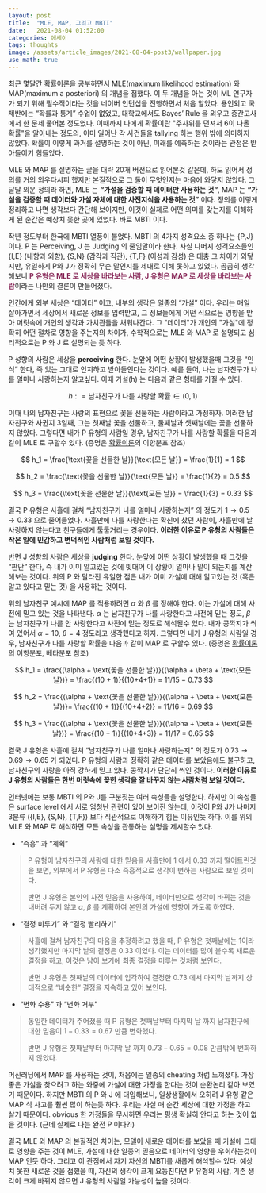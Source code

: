 ```yaml
---
layout: post
title:  "MLE, MAP, 그리고 MBTI"
date:   2021-08-04 01:52:00
categories: 에세이
tags: thoughts
image: /assets/article_images/2021-08-04-post3/wallpaper.jpg
use_math: true
---
```


최근 몇달간 [확률이론](https://minniie.github.io/%ED%99%95%EB%A5%A0/2021/07/27/probability.html)을 공부하면서 MLE(maximum likelihood estimation) 와 MAP(maximum a posteriori) 의 개념을 접했다. 이 두 개념을 아는 것이 ML 연구자가 되기 위해 필수적이라는 것을 네이버 인턴십을 진행하면서 처음 알았다. 용인외고 국제반에는 “확률과 통계” 수업이 없었고, 대학교에서도 Bayes’ Rule 을 외우고 중간고사에서 한 문제 풀어본 정도였다. 이때까지 나에게 확률이란 "주사위를 던져서 6이 나올 확률"을 알아내는 정도의, 이미 일어난 각 사건들을 tallying 하는 행위 밖에 의미하지 않았다. 확률이 이렇게 과거를 설명하는 것이 아닌, 미래를 예측하는 것이라는 관점은 받아들이기 힘들었다. 

MLE 와 MAP 를 설명하는 글을 대략 20개 버전으로 읽어본것 같은데, 하도 읽어서 정의를 거의 외우다시피 했지만 본질적으로 그 둘이 무엇인지는 마음에 와닿지 않았다. 그 달달 외운 정의라 하면, MLE 는 **“가설을 검증할 때 데이터만 사용하는 것“**, MAP 는 **“가설을 검증할 때 데이터와 가설 자체에 대한 사전지식을 사용하는 것”** 이다. 정의를 이렇게 정리하고 나면 생각보다 간단해 보이지만, 이것이 실제로 어떤 의미를 갖는지를 이해하게 된 순간은 예상치 못한 곳에 있었다. 바로 MBTI 이다.  

작년 정도부터 한국에 MBTI 열풍이 불었다. MBTI 의 4가지 성격요소 중 하나는 {P,J} 이다. P 는 Perceiving, J 는 Judging 의 줄임말이라 한다. 사실 나머지 성격요소들인 {I,E} (내향과 외향), {S,N} (감각과 직관), {T,F} (이성과 감성) 은 대충 그 차이가 와닿지만, 유일하게 P와 J가 정확히 무슨 말인지를 제대로 이해 못하고 있었다. 곰곰히 생각해보니 <span style="color:#872657; font-weight:bold;">P 유형은 MLE 로 세상을 바라보는 사람, J 유형은 MAP 로 세상을 바라보는 사람</span>이라는 나만의 결론이 만들어졌다.

인간에게 외부 세상은 “데이터” 이고, 내부의 생각은 일종의 “가설” 이다. 우리는 매일 살아가면서 세상에서 새로운 정보를 입력받고, 그 정보들에게 어떤 식으로든 영향을 받아 머릿속에 개인의 생각과 가치관들을 채워나간다. 그 "데이터"가 개인의 "가설"에 정확히 어떤 절차로 영향을 주는지의 차이가, 수학적으로는 MLE 와 MAP 로 설명되고 심리적으로는 P 와 J 로 설명되는 듯 하다.  

P 성향의 사람은 세상을 **perceiving** 한다. 눈앞에 어떤 상황이 발생했을때 그것을 “인식” 한다, 즉 있는 그대로 인지하고 받아들인다는 것이다. 예를 들어, 나는 남자친구가 나를 얼마나 사랑하는지 알고싶다. 이때 가설(h) 는 다음과 같은 형태를 가질 수 있다.

$$ h : = \text{남자친구가 나를 사랑할 확률} \in (0,1) $$

이때 나의 남자친구는 사랑의 표현으로 꽃을 선물하는 사람이라고 가정하자. 이러한 남자친구와 사귄지 3일째, 그는 첫째날 꽃을 선물하고, 둘째날과 셋째날에는 꽃을 선물하지 않았다. 그렇다면 내가 P 유형의 사람일 경우, 남자친구가 나를 사랑할 확률을 다음과 같이 MLE 로 구할수 있다. (증명은 [확률이론](https://minniie.github.io/%ED%99%95%EB%A5%A0/2021/07/27/probability.html)의 이항분포 참조)

$$ h_1 = \frac{\text{꽃을 선물한 날}}{\text{모든 날}} = \frac{1}{1} = 1 $$ 

$$ h_2 = \frac{\text{꽃을 선물한 날}}{\text{모든 날}} = \frac{1}{2} = 0.5 $$ 

$$ h_3 = \frac{\text{꽃을 선물한 날}}{\text{모든 날}} = \frac{1}{3} = 0.33 $$ 

결국 P 유형은 사흘에 걸쳐 “남자친구가 나를 얼마나 사랑하는지” 의 정도가 $1 \rightarrow 0.5 \rightarrow 0.33$ 으로 줄어들었다. 사흘만에 나를 사랑한다는 확신에 찼던 사람이, 사흘만에 날 사랑하지 않는다고 친구들에게 툴툴거리는 경우이다. **이러한 이유로 P 유형의 사람들은 작은 일에 민감하고 변덕적인 사람처럼 보일 것이다.**

반면 J 성향의 사람은 세상을 **judging** 한다. 눈앞에 어떤 상황이 발생했을 때 그것을 “판단” 한다, 즉 내가 이미 알고있는 것에 빗대어 이 상황이 얼마나 말이 되는지를 계산해보는 것이다. 위의 P 와 달라진 유일한 점은 내가 이미 가설에 대해 알고있는 것 (혹은 알고 있다고 믿는 것) 을 사용하는 것이다. 

위의 남자친구 예시에 MAP 를 적용하려면 $\alpha$ 와 $\beta$ 를 정해야 한다. 이는 가설에 대해 사전에 믿고 있는 것을 나타낸다. $\alpha$ 는 남자친구가 나를 사랑한다고 사전에 믿는 정도, $\beta$ 는 남자친구가 나를 안 사랑한다고 사전에 믿는 정도로 해석될수 있다. 내가 콩깍지가 씌여 있어서 $\alpha = 10$, $\beta = 4$ 정도라고 생각했다고 하자. 그렇다면 내가 J 유형의 사람일 경우, 남자친구가 나를 사랑할 확률을 다음과 같이 MAP 로 구할수 있다. (증명은 [확률이론](https://minniie.github.io/%ED%99%95%EB%A5%A0/2021/07/27/probability.html)의 이항분포, 베타분포 참조)

$$ h_1 = \frac{(\alpha + \text{꽃을 선물한 날})}{(\alpha + \beta + \text{모든 날})} = \frac{(10 + 1)}{(10+4+1)} = 11/15 = 0.73 $$ 

$$ h_2 = \frac{(\alpha + \text{꽃을 선물한 날})}{(\alpha + \beta + \text{모든 날})}= \frac{(10 + 1)}{(10+4+2)} = 11/16 = 0.69 $$ 

$$ h_3 = \frac{(\alpha + \text{꽃을 선물한 날})}{(\alpha + \beta + \text{모든 날})} = \frac{(10 + 1)}{(10+4+3)} = 11/17 = 0.65 $$ 

결국 J 유형은 사흘에 걸쳐 “남자친구가 나를 얼마나 사랑하는지” 의 정도가 $0.73 \rightarrow 0.69 \rightarrow 0.65$ 가 되었다. P 유형의 사람과 정확히 같은 데이터를 보았음에도 불구하고, 남자친구의 사랑을 아직 강하게 믿고 있다. 콩깍지가 단단히 씌인 것이다. **이러한 이유로 J 유형의 사람들은 한번 머릿속에 꽂힌 생각을 잘 바꾸지 않는 사람처럼 보일 것이다.**

인터넷에는 보통 MBTI 의 P와 J를 구분짓는 여러 속성들을 설명한다. 하지만 이 속성들은 surface level 에서 서로 엄청난 관련이 있어 보이진 않는데, 이것이 P와 J가 나머지 3분류 ({I,E}, {S,N}, {T,F}) 보다 직관적으로 이해하기 힘든 이유인듯 하다. 이를 위의 MLE 와 MAP 로 해석하면 모든 속성을 관통하는 설명을 제시할수 있다.

- “즉흥” 과 “계획”

>P 유형이 남자친구의 사랑에 대한 믿음을 사흘만에 $1$ 에서 $0.33$ 까지 떨어트린것을 보면, 외부에서 P 유형은 다소 즉흥적으로 생각이 변하는 사람으로 보일 것이다.
>
>반면 J 유형은 본인의 사전 믿음을 사용하여, 데이터만으로 생각이 바뀌는 것을 내버려 두지 않고 $\alpha$, $\beta$ 를 계획하여 본인의 가설에 영향이 가도록 하였다. 

- “결정 미루기” 와 “결정 빨리하기”

>사흘에 걸쳐 남자친구의 마음을 추정하려고 했을 때, P 유형은 첫째날에는 $1$이라 생각했지만 마지막 날의 결정은 $0.33$ 이었다. 이는 데이터를 많이 볼수록 새로운 결정을 하고, 이것은 남이 보기에 최종 결정을 미루는 것처럼 보인다.
>
>반면 J 유형은 첫째날의 데이터에 입각하여 결정한 $0.73$ 에서 마지막 날까지 상대적으로 “비슷한“ 결정을 지속하고 있어 보인다.

- “변화 수용” 과 “변화 거부”

>동일한 데이터가 주어졌을 때 P 유형은 첫째날부터 마지막 날 까지 남자친구에 대한 믿음이 $1 - 0.33 = 0.67$ 만큼 변화했다. 
>
>반면 J 유형은 첫째날부터 마지막 날 까지 $0.73 - 0.65 = 0.08$ 만큼밖에 변화하지 않았다. 

머신러닝에서 MAP 를 사용하는 것이, 처음에는 일종의 cheating 처럼 느껴졌다. 가장 좋은 가설을 찾으려고 하는 와중에 가설에 대한 가정을 한다는 것이 순환논리 같아 보였기 때문이다. 하지만 MBTI 의 P 와 J 에 대입해보니, 일상생활에서 오히려 J 유형 같은 MAP 식 사고를 훨씬 많이 하는듯 하다. 우리는 사실 매 순간 세상에 대한 가정을 하고 살기 때문이다. obvious 한 가정들을 무시하면 우리는 평생 확실히 안다고 하는 것이 없을 것이다. (근데 실제로 나는 완전 P 이다?!)

결국 MLE 와 MAP 의 본질적인 차이는, 모델이 새로운 데이터를 보았을 때 가설에 그대로 영향을 주는 것이 MLE, 가설에 대한 일종의 믿음으로 데이터의 영향을 우회하는것이 MAP 인듯 하다. 그리고 이 관점에서 자기 자신의 MBTI를 새롭게 해석할수 있다. 예상치 못한 새로운 것을 접했을 때, 자신의 생각이 크게 요동친다면 P 유형의 사람, 기존 생각이 크게 바뀌지 않으면 J 유형의 사람일 가능성이 높을 것이다. 
